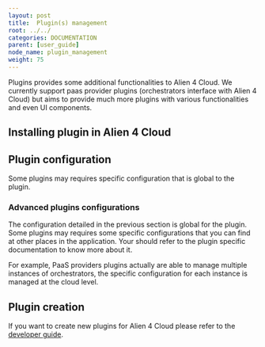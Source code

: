 ```yaml
---
layout: post
title:  Plugin(s) management
root: ../../
categories: DOCUMENTATION
parent: [user_guide]
node_name: plugin_management
weight: 75
---
```


Plugins provides some additional functionalities to Alien 4 Cloud. We currently support paas provider plugins (orchestrators interface with Alien 4 Cloud) but aims to provide much more plugins with various functionalities and even UI components.

## Installing plugin in Alien 4 Cloud


## Plugin configuration

Some plugins may requires specific configuration that is global to the plugin.


### Advanced plugins configurations

The configuration detailed in the previous section is global for the plugin. Some plugins may requires some specific configurations that you can find at other places in the application. Your should refer to the plugin specific documentation to know more about it.

For example, PaaS providers plugins actually are able to manage multiple instances of orchestrators, the specific configuration for each instance is managed at the cloud level.

## Plugin creation

If you want to create new plugins for Alien 4 Cloud please refer to the [developer guide](#/developer_guide/index.html).

